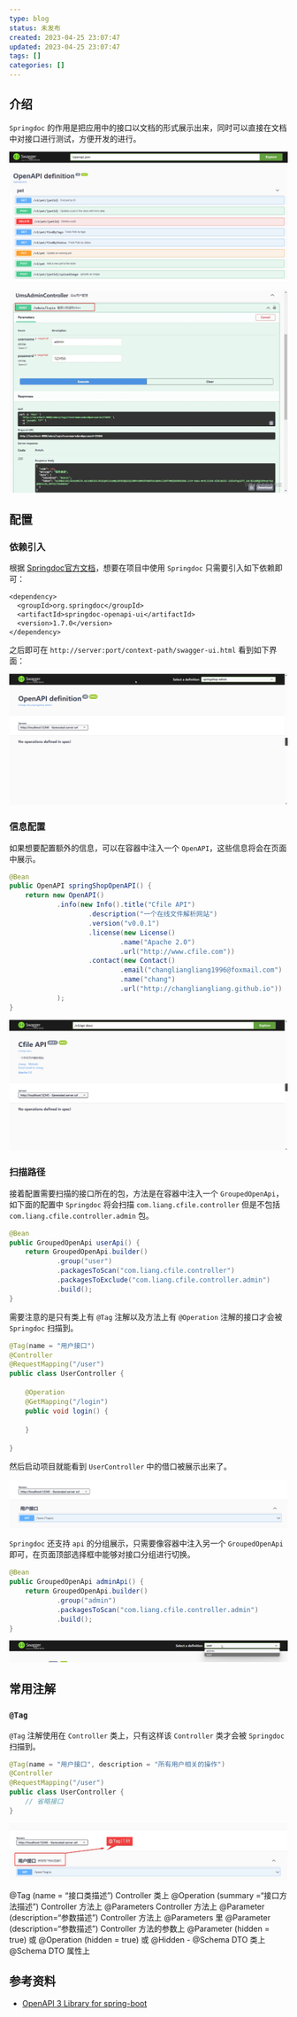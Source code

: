 ```yaml
---
type: blog
status: 未发布
created: 2023-04-25 23:07:47
updated: 2023-04-25 23:07:47
tags: []
categories: []
---
```


## 介绍

`Springdoc` 的作用是把应用中的接口以文档的形式展示出来，同时可以直接在文档中对接口进行测试，方便开发的进行。

![](附件/image/SpringBoot整合Springdoc_image_1.png)

![](附件/image/SpringBoot整合Springdoc_image_2.png)

## 配置

### 依赖引入

根据 [Springdoc官方文档](https://springdoc.org/#getting-started)，想要在项目中使用 `Springdoc` 只需要引入如下依赖即可：

```
<dependency>
  <groupId>org.springdoc</groupId>
  <artifactId>springdoc-openapi-ui</artifactId>
  <version>1.7.0</version>
</dependency>
```

之后即可在 `http://server:port/context-path/swagger-ui.html` 看到如下界面：

![](附件/image/SpringBoot整合Springdoc_image_3.png)

### 信息配置

如果想要配置额外的信息，可以在容器中注入一个 `OpenAPI`，这些信息将会在页面中展示。

```java
@Bean
public OpenAPI springShopOpenAPI() {
	return new OpenAPI()
			.info(new Info().title("Cfile API")
					.description("一个在线文件解析网站")
					.version("v0.0.1")
					.license(new License()
							.name("Apache 2.0")
							.url("http://www.cfile.com"))
					.contact(new Contact()
							.email("changliangliang1996@foxmail.com")
							.name("chang")
							.url("http://changliangliang.github.io"))
			);
}
```

![](附件/image/SpringBoot整合Springdoc_image_4.png)

### 扫描路径

接着配置需要扫描的接口所在的包，方法是在容器中注入一个 `GroupedOpenApi`，如下面的配置中 `Springdoc` 将会扫描 `com.liang.cfile.controller` 但是不包括 `com.liang.cfile.controller.admin` 包。

```java
@Bean
public GroupedOpenApi userApi() {
	return GroupedOpenApi.builder()
			.group("user")
			.packagesToScan("com.liang.cfile.controller")
			.packagesToExclude("com.liang.cfile.controller.admin")
			.build();
}
```

需要注意的是只有类上有 `@Tag` 注解以及方法上有 `@Operation` 注解的接口才会被 `Springdoc` 扫描到。

```java
@Tag(name = "用户接口")
@Controller
@RequestMapping("/user")
public class UserController {

    @Operation
    @GetMapping("/login")
    public void login() {

    }

}
```

然后启动项目就能看到 `UserController` 中的借口被展示出来了。

![](附件/image/SpringBoot整合Springdoc_image_5.png)

`Springdoc` 还支持 `api` 的分组展示，只需要像容器中注入另一个 `GroupedOpenApi` 即可，在页面顶部选择框中能够对接口分组进行切换。

```java
@Bean
public GroupedOpenApi adminApi() {
	return GroupedOpenApi.builder()
			.group("admin")
			.packagesToScan("com.liang.cfile.controller.admin")
			.build();
}
```

![](附件/image/SpringBoot整合Springdoc_image_6.png)

## 常用注解

### `@Tag`

`@Tag` 注解使用在 `Controller` 类上，只有这样该 `Controller` 类才会被 `Springdoc` 扫描到。

```java
@Tag(name = "用户接口", description = "所有用户相关的操作")
@Controller
@RequestMapping("/user")
public class UserController {
	// 省略接口
}
```

![](附件/image/SpringBoot整合Springdoc_image_7.png)



@Tag (name = “接口类描述”)	Controller 类上
@Operation (summary =“接口方法描述”)	Controller 方法上
@Parameters	Controller 方法上
@Parameter (description=“参数描述”)	Controller 方法上 @Parameters 里
@Parameter (description=“参数描述”)	Controller 方法的参数上
@Parameter (hidden = true) 或 @Operation (hidden = true) 或 @Hidden	-
@Schema	DTO 类上
@Schema	DTO 属性上

## 参考资料

- [OpenAPI 3 Library for spring-boot](https://springdoc.org/index.html#Introduction)
